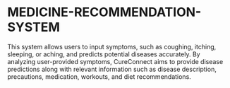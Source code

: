 # MEDICINE-RECOMMENDATION-SYSTEM
This system allows users to input symptoms, such as coughing, itching, sleeping, or aching, and predicts potential diseases accurately. By analyzing user-provided symptoms, CureConnect aims to provide disease predictions along with relevant information such as disease description, precautions, medication, workouts, and diet recommendations.
